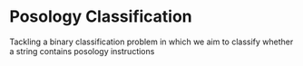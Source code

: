 # Posology Classification
Tackling a binary classification problem in which we aim to classify whether a string contains posology instructions
